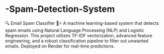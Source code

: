 # -Spam-Detection-System
🔍 Email Spam Classifier 📧⚡ A machine learning-based system that detects spam emails using Natural Language Processing (NLP) and Logistic Regression. This project utilizes TF-IDF vectorization, advanced feature engineering, and a robust classification pipeline to filter out unwanted emails. Deployed on Render for real-time predictions.
